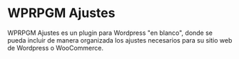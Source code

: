 # WPRPGM Ajustes

WPRPGM Ajustes es un plugin para Wordpress "en blanco", donde se pueda incluir de manera 
organizada los ajustes necesarios para su sitio web de Wordpress o WooCommerce.